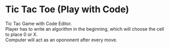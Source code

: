 # Tic Tac Toe (Play with Code)

Tic Tac Game with Code Editor. <br>Player has to write an algorithm in the beginning, which will choose the cell to place 0 or X.<br> Computer will act as an opononent after every move.
